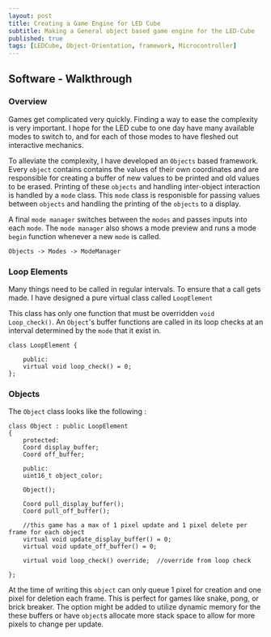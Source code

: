 ```yaml
---
layout: post
title: Creating a Game Engine for LED Cube
subtitle: Making a General object based game engine for the LED-Cube
published: true
tags: [LEDCube, Object-Orientation, framework, Microcontroller]
---
```


## Software - Walkthrough
<!-- image of snake in action -->

### Overview 

Games get complicated very quickly. Finding a way to ease the complexity is very important. I hope for the LED cube to one day have many available modes to switch to, and for each of those modes to have fleshed out interactive mechanics. 

To alleviate the complexity, I have developed an `Objects` based framework. Every `object` contains contains the values of their own coordinates and are responsible for creating a buffer of new values to be printed and old values to be erased. Printing of these `objects` and handling inter-object interaction is handled by a `mode` class. This `mode` class is responisble for passing values between `objects` and handling the printing of the `objects` to a display. 

A final `mode manager` switches between the `modes` and passes inputs into each `mode`. The `mode manager` also shows a mode preview and runs a mode `begin` function whenever a new `mode` is called. 

`Objects -> Modes -> ModeManager` 

### Loop Elements 

Many things need to be called in regular intervals. To ensure that a call gets made. I have designed a pure virtual class called `LoopElement`

This class has only one function that must be overridden `void Loop_check()`. An `Object`'s buffer functions are called in its loop checks at an interval determined by the `mode` that it exist in. 

```
class LoopElement { 

    public: 
    virtual void loop_check() = 0; 
};
```

### Objects 

The `Object` class looks like the following : 

```
class Object : public LoopElement
{
    protected:
    Coord display_buffer; 
    Coord off_buffer; 

    public:  
    uint16_t object_color;

    Object(); 
    
    Coord pull_display_buffer();  
    Coord pull_off_buffer();  

    //this game has a max of 1 pixel update and 1 pixel delete per frame for each object 
    virtual void update_display_buffer() = 0; 
    virtual void update_off_buffer() = 0; 

    virtual void loop_check() override;  //override from loop check 

};
```  

At the time of writing this `object` can only queue 1 pixel for creation and one pixel for deletion each frame. This is perfect for games like snake, pong, or brick breaker. The option might be added to utilize dynamic memory for the these buffers or have `object`s allocate more stack space to allow for more pixels to change per update. 



